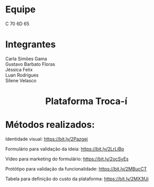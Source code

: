 # Equipe
  C 70 6D 65
  
# Integrantes

  Carla Simões Gama <br>
  Gustavo Barbato Floras <br>
  Jéssica Felix <br>
  Luan Rodrigues <br>
  Silene Velasco <br>

# <div style="text-align:center"> Plataforma Troca-í </div>

# Métodos realizados:
  Identidade visual: https://bit.ly/2Pazgej

  Formulário para validação da ideia: https://bit.ly/2LrLjBp
  
  Vídeo para marketing do formulário: https://bit.ly/2ocSyEs
  
  Protótipo para validação da funcionalidade: https://bit.ly/2MBucCT
  
  Tabela para definição do custo da plataforma: https://bit.ly/2MX3fJi
  
